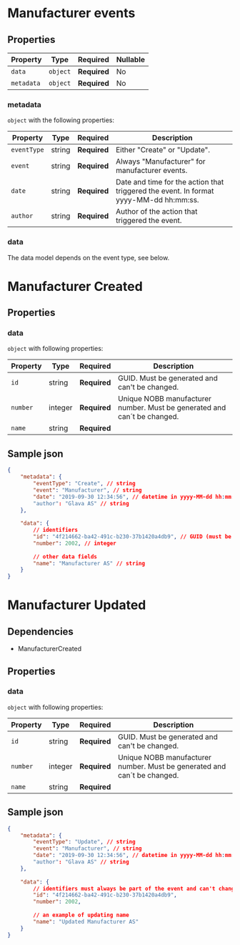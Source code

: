 # Manufacturer events

## Properties

| Property              | Type     | Required     | Nullable |
| --------------------- | -------- | ------------ | -------- |
| `data`                | `object` | **Required** | No       |
| `metadata`            | `object` | **Required** | No       |

### metadata

`object` with the following properties:

| Property          | Type    | Required     | Description |
| ------------------| ------- | ------------ | ------- |
| `eventType`       | string  | **Required** | Either "Create" or "Update".
| `event`           | string  | **Required** | Always "Manufacturer" for manufacturer events.
| `date`            | string  | **Required** | Date and time for the action that triggered the event. In format yyyy-MM-dd hh:mm:ss.
| `author`          | string  | **Required** | Author of the action that triggered the event.

### data
The data model depends on the event type, see below.

# Manufacturer Created 


## Properties
### data

`object` with following properties:

| Property                | Type    | Required     | Description |
| ----------------------- | ------- | ------------ | ------- |
| `id`                    | string  | **Required** | GUID. Must be generated and can't be changed.
| `number`			      | integer | **Required** | Unique NOBB manufacturer number. Must be generated and can´t be  changed.
| `name`          		  | string  | **Required** | 



## Sample json

```json
{
	"metadata": {
		"eventType": "Create", // string
		"event": "Manufacturer", // string
		"date": "2019-09-30 12:34:56", // datetime in yyyy-MM-dd hh:mm:ss
		"author": "Glava AS" // string
	},
	
	"data": {
		// identifiers
		"id": "4f214662-ba42-491c-b230-37b1420a4db9", // GUID (must be generated and can't be changed)
		"number": 2002, // integer
		
		// other data fields
		"name": "Manufacturer AS" // string
	}
}

```

# Manufacturer Updated 

## Dependencies
- ManufacturerCreated

## Properties
### data

`object` with following properties:

| Property                | Type    | Required     | Description |
| ----------------------- | ------- | ------------ | ------- |
| `id`                    | string  | **Required** | GUID. Must be generated and can't be changed.
| `number`			      | integer | **Required** | Unique NOBB manufacturer number. Must be generated and can´t be  changed.
| `name`          		  | string  | **Required** | 



## Sample json

```json
{
	"metadata": {
		"eventType": "Update", // string
		"event": "Manufacturer", // string
		"date": "2019-09-30 12:34:56", // datetime in yyyy-MM-dd hh:mm:ss
		"author": "Glava AS" // string
	},
	
	"data": {
		// identifiers must always be part of the event and can't change value
		"id": "4f214662-ba42-491c-b230-37b1420a4db9",
		"number": 2002,
		
		// an example of updating name
		"name": "Updated Manufacturer AS"
	}
}


```
